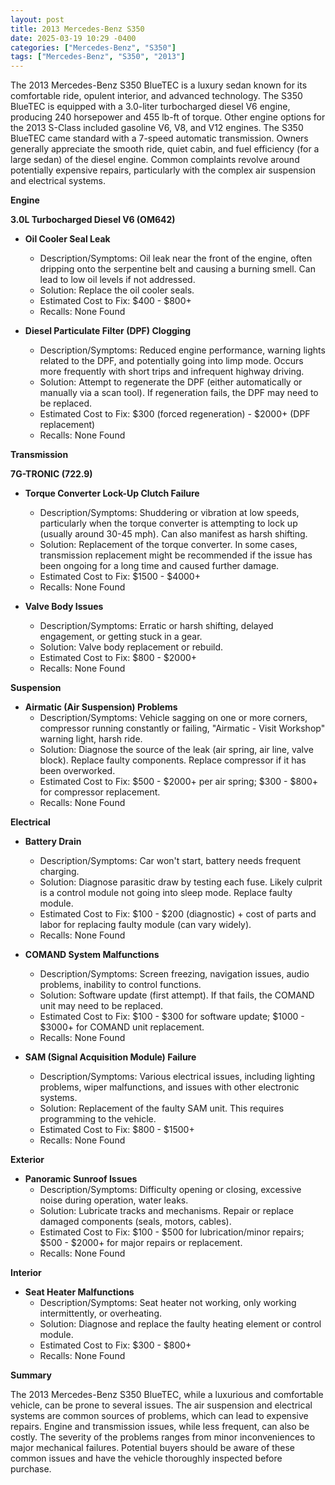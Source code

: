 ```yaml
---
layout: post
title: 2013 Mercedes-Benz S350
date: 2025-03-19 10:29 -0400
categories: ["Mercedes-Benz", "S350"]
tags: ["Mercedes-Benz", "S350", "2013"]
---
```

The 2013 Mercedes-Benz S350 BlueTEC is a luxury sedan known for its comfortable ride, opulent interior, and advanced technology. The S350 BlueTEC is equipped with a 3.0-liter turbocharged diesel V6 engine, producing 240 horsepower and 455 lb-ft of torque. Other engine options for the 2013 S-Class included gasoline V6, V8, and V12 engines. The S350 BlueTEC came standard with a 7-speed automatic transmission. Owners generally appreciate the smooth ride, quiet cabin, and fuel efficiency (for a large sedan) of the diesel engine. Common complaints revolve around potentially expensive repairs, particularly with the complex air suspension and electrical systems.

**Engine**

**3.0L Turbocharged Diesel V6 (OM642)**

*   **Oil Cooler Seal Leak**
    *   Description/Symptoms: Oil leak near the front of the engine, often dripping onto the serpentine belt and causing a burning smell. Can lead to low oil levels if not addressed.
    *   Solution: Replace the oil cooler seals.
    *   Estimated Cost to Fix: $400 - $800+
    *   Recalls: None Found

*   **Diesel Particulate Filter (DPF) Clogging**
    *   Description/Symptoms: Reduced engine performance, warning lights related to the DPF, and potentially going into limp mode. Occurs more frequently with short trips and infrequent highway driving.
    *   Solution: Attempt to regenerate the DPF (either automatically or manually via a scan tool). If regeneration fails, the DPF may need to be replaced.
    *   Estimated Cost to Fix: $300 (forced regeneration) - $2000+ (DPF replacement)
    *   Recalls: None Found

**Transmission**

**7G-TRONIC (722.9)**

*   **Torque Converter Lock-Up Clutch Failure**
    *   Description/Symptoms: Shuddering or vibration at low speeds, particularly when the torque converter is attempting to lock up (usually around 30-45 mph). Can also manifest as harsh shifting.
    *   Solution: Replacement of the torque converter. In some cases, transmission replacement might be recommended if the issue has been ongoing for a long time and caused further damage.
    *   Estimated Cost to Fix: $1500 - $4000+
    *   Recalls: None Found

*   **Valve Body Issues**
    *   Description/Symptoms: Erratic or harsh shifting, delayed engagement, or getting stuck in a gear.
    *   Solution: Valve body replacement or rebuild.
    *   Estimated Cost to Fix: $800 - $2000+
    *   Recalls: None Found

**Suspension**

*   **Airmatic (Air Suspension) Problems**
    *   Description/Symptoms: Vehicle sagging on one or more corners, compressor running constantly or failing, "Airmatic - Visit Workshop" warning light, harsh ride.
    *   Solution: Diagnose the source of the leak (air spring, air line, valve block). Replace faulty components. Replace compressor if it has been overworked.
    *   Estimated Cost to Fix: $500 - $2000+ per air spring; $300 - $800+ for compressor replacement.
    *   Recalls: None Found

**Electrical**

*   **Battery Drain**
    *   Description/Symptoms: Car won't start, battery needs frequent charging.
    *   Solution: Diagnose parasitic draw by testing each fuse. Likely culprit is a control module not going into sleep mode. Replace faulty module.
    *   Estimated Cost to Fix: $100 - $200 (diagnostic) + cost of parts and labor for replacing faulty module (can vary widely).
    *   Recalls: None Found

*   **COMAND System Malfunctions**
    *   Description/Symptoms: Screen freezing, navigation issues, audio problems, inability to control functions.
    *   Solution: Software update (first attempt). If that fails, the COMAND unit may need to be replaced.
    *   Estimated Cost to Fix: $100 - $300 for software update; $1000 - $3000+ for COMAND unit replacement.
    *   Recalls: None Found

*   **SAM (Signal Acquisition Module) Failure**
    *   Description/Symptoms: Various electrical issues, including lighting problems, wiper malfunctions, and issues with other electronic systems.
    *   Solution: Replacement of the faulty SAM unit. This requires programming to the vehicle.
    *   Estimated Cost to Fix: $800 - $1500+
    *   Recalls: None Found

**Exterior**

*   **Panoramic Sunroof Issues**
    *   Description/Symptoms: Difficulty opening or closing, excessive noise during operation, water leaks.
    *   Solution: Lubricate tracks and mechanisms. Repair or replace damaged components (seals, motors, cables).
    *   Estimated Cost to Fix: $100 - $500 for lubrication/minor repairs; $500 - $2000+ for major repairs or replacement.
    *   Recalls: None Found

**Interior**

*   **Seat Heater Malfunctions**
    *   Description/Symptoms: Seat heater not working, only working intermittently, or overheating.
    *   Solution: Diagnose and replace the faulty heating element or control module.
    *   Estimated Cost to Fix: $300 - $800+
    *   Recalls: None Found

**Summary**

The 2013 Mercedes-Benz S350 BlueTEC, while a luxurious and comfortable vehicle, can be prone to several issues. The air suspension and electrical systems are common sources of problems, which can lead to expensive repairs. Engine and transmission issues, while less frequent, can also be costly. The severity of the problems ranges from minor inconveniences to major mechanical failures. Potential buyers should be aware of these common issues and have the vehicle thoroughly inspected before purchase.

